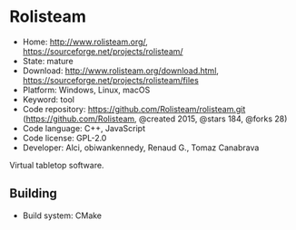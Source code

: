# Rolisteam

- Home: http://www.rolisteam.org/, https://sourceforge.net/projects/rolisteam/
- State: mature
- Download: http://www.rolisteam.org/download.html, https://sourceforge.net/projects/rolisteam/files
- Platform: Windows, Linux, macOS
- Keyword: tool
- Code repository: https://github.com/Rolisteam/rolisteam.git (https://github.com/Rolisteam, @created 2015, @stars 184, @forks 28)
- Code language: C++, JavaScript
- Code license: GPL-2.0
- Developer: Alci, obiwankennedy, Renaud G., Tomaz Canabrava

Virtual tabletop software.

## Building

- Build system: CMake
